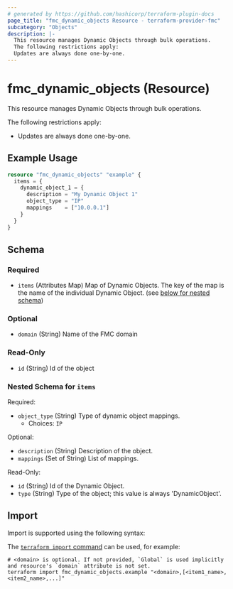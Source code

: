 ```yaml
---
# generated by https://github.com/hashicorp/terraform-plugin-docs
page_title: "fmc_dynamic_objects Resource - terraform-provider-fmc"
subcategory: "Objects"
description: |-
  This resource manages Dynamic Objects through bulk operations.
  The following restrictions apply:
  Updates are always done one-by-one.
---
```


# fmc_dynamic_objects (Resource)

This resource manages Dynamic Objects through bulk operations.

The following restrictions apply:
  - Updates are always done one-by-one.

## Example Usage

```terraform
resource "fmc_dynamic_objects" "example" {
  items = {
    dynamic_object_1 = {
      description = "My Dynamic Object 1"
      object_type = "IP"
      mappings    = ["10.0.0.1"]
    }
  }
}
```

<!-- schema generated by tfplugindocs -->
## Schema

### Required

- `items` (Attributes Map) Map of Dynamic Objects. The key of the map is the name of the individual Dynamic Object. (see [below for nested schema](#nestedatt--items))

### Optional

- `domain` (String) Name of the FMC domain

### Read-Only

- `id` (String) Id of the object

<a id="nestedatt--items"></a>
### Nested Schema for `items`

Required:

- `object_type` (String) Type of dynamic object mappings.
  - Choices: `IP`

Optional:

- `description` (String) Description of the object.
- `mappings` (Set of String) List of mappings.

Read-Only:

- `id` (String) Id of the Dynamic Object.
- `type` (String) Type of the object; this value is always 'DynamicObject'.

## Import

Import is supported using the following syntax:

The [`terraform import` command](https://developer.hashicorp.com/terraform/cli/commands/import) can be used, for example:

```shell
# <domain> is optional. If not provided, `Global` is used implicitly and resource's `domain` attribute is not set.
terraform import fmc_dynamic_objects.example "<domain>,[<item1_name>,<item2_name>,...]"
```
